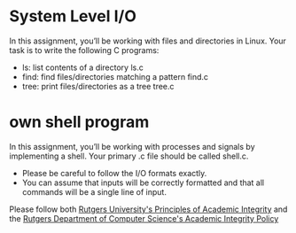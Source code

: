 # System Level I/O

In this assignment, you’ll be working with files and directories in Linux. Your task is to
write the following C programs:
- ls: list contents of a directory ls.c
- find: find files/directories matching a pattern find.c
- tree: print files/directories as a tree tree.c

# own shell program

In this assignment, you’ll be working with processes and signals by implementing a shell. Your
primary .c file should be called shell.c.
- Please be careful to follow the I/O formats exactly.
- You can assume that inputs will be correctly formatted and that all commands will be a
single line of input.

Please follow both [Rutgers University's Principles of Academic Integrity](https://academicintegrity.rutgers.edu) and the [Rutgers Department of Computer Science's Academic Integrity Policy](https://www.cs.rutgers.edu/academics/undergraduate/academic-integrity-policy)
